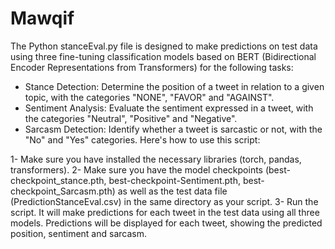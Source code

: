 # Mawqif
The Python stanceEval.py file is designed to make predictions on test data using three fine-tuning classification models based on BERT (Bidirectional Encoder Representations from Transformers) for the following tasks:
  - Stance Detection: Determine the position of a tweet in relation to a given topic, with the categories "NONE", "FAVOR" and "AGAINST".
  - Sentiment Analysis: Evaluate the sentiment expressed in a tweet, with the categories "Neutral", "Positive" and "Negative".
  - Sarcasm Detection: Identify whether a tweet is sarcastic or not, with the "No" and "Yes" categories.
Here's how to use this script:

1- Make sure you have installed the necessary libraries (torch, pandas, transformers).
2- Make sure you have the model checkpoints (best-checkpoint_stance.pth, best-checkpoint-Sentiment.pth, best-checkpoint_Sarcasm.pth) as well as the test data file (PredictionStanceEval.csv) in the same directory as your script.
3- Run the script. It will make predictions for each tweet in the test data using all three models. Predictions will be displayed for each tweet, showing the predicted position, sentiment and sarcasm.
